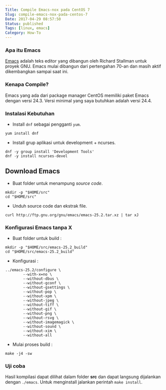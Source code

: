 ```yaml
---
Title: Compile Emacs-nox pada CentOS 7
Slug: compile-emacs-nox-pada-centos-7
Date: 2017-04-29 08:57:50
Status: published
Tags: [linux, emacs]
Category: How-To
---
```



### Apa itu Emacs
[Emacs](https://www.gnu.org/s/emacs/) adalah teks editor yang dibangun oleh Richard Stallman untuk proyek GNU. Emacs mulai dibangun dari pertengahan 70-an dan masih aktif dikembangkan sampai saat ini.

### Kenapa Compile?
Emacs yang ada dari package manager CentOS memiliki paket Emacs dengan versi 24.3. Versi minimal yang saya butuhkan adalah versi 24.4.

### Instalasi Kebutuhan
- Install `dnf` sebagai pengganti `yum`.

```shell
yum install dnf
```
        

- Install grup aplikasi untuk development + ncurses.

```shell
dnf -y group install 'Development Tools'
dnf -y install ncurses-devel
```
        

## Download Emacs
- Buat folder untuk menampung *source code*.
```shell
mkdir -p "$HOME/src"
cd "$HOME/src"
```

- Unduh source code dan ekstrak file.

```shell
curl http://ftp.gnu.org/gnu/emacs/emacs-25.2.tar.xz | tar xJ
```

### Konfigurasi Emacs tanpa X
- Buat folder untuk build :

```shell
mkdir -p "$HOME/src/emacs-25.2_build"
cd "$HOME/src/emacs-25.2_build"
```
        

- Konfigurasi :
```shell
../emacs-25.2/configure \
        --with-x=no \
        --without-dbus \
        --without-gconf \
        --without-gsettings \
        --without-pop \
        --without-xpm \
        --without-jpeg \
        --without-tiff \
        --without-gif \
        --without-png \
        --without-rsvg \
        --without-imagemagick \
        --without-sound \
        --without-xim \
        --without-all
```

- Mulai proses build :

```shell
make -j4 -sw
```

### Uji coba
Hasil kompilasi dapat dilihat dalam folder **src** dan dapat langsung dijalankan dengan `./emacs`. Untuk menginstall jalankan perintah `make install`.

